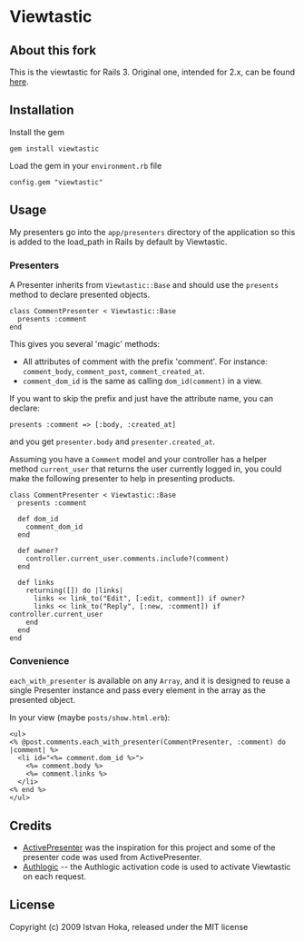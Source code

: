 # Viewtastic #

## About this fork


This is the viewtastic for Rails 3. Original one, intended for 2.x, can be found [here](http://github.com/ihoka/viewtastic).

## Installation ##

Install the gem

    gem install viewtastic

Load the gem in your `environment.rb` file

    config.gem "viewtastic"

## Usage ##

My presenters go into the `app/presenters` directory of the application so this is added to the load_path in Rails by default by Viewtastic.

### Presenters ###

A Presenter inherits from `Viewtastic::Base` and should use the `presents` method to declare presented objects.
    
    class CommentPresenter < Viewtastic::Base
      presents :comment
    end

This gives you several 'magic' methods:

* All attributes of comment with the prefix 'comment'. For instance: `comment_body`, `comment_post`, `comment_created_at`.
* `comment_dom_id` is the same as calling `dom_id(comment)` in a view.

If you want to skip the prefix and just have the attribute name, you can declare:
    
    presents :comment => [:body, :created_at]

and you get `presenter.body` and `presenter.created_at`.


Assuming you have a `Comment` model and your controller has a helper method `current_user` that returns the user currently logged in, you could make the following presenter to help in presenting products.

    class CommentPresenter < Viewtastic::Base
      presents :comment
      
      def dom_id
        comment_dom_id
      end
      
      def owner?
        controller.current_user.comments.include?(comment)
      end
      
      def links
        returning([]) do |links|
          links << link_to("Edit", [:edit, comment]) if owner?
          links << link_to("Reply", [:new, :comment]) if controller.current_user
        end
      end
    end

### Convenience ###

`each_with_presenter` is available on any `Array`, and it is designed to reuse a single Presenter instance and pass every element in the array as the presented object.

In your view (maybe `posts/show.html.erb`):
    
    <ul>
    <% @post.comments.each_with_presenter(CommentPresenter, :comment) do |comment| %>
      <li id="<%= comment.dom_id %>">
        <%= comment.body %>
        <%= comment.links %>
      </li>
    <% end %>
    </ul>

## Credits ##

* [ActivePresenter](http://github.com/giraffesoft/active_presenter) was the inspiration for this project and some of the presenter code was used from ActivePresenter.
* [Authlogic](http://github.com/binarylogic/authlogic) -- the Authlogic activation code is used to activate Viewtastic on each request.

## License ##


Copyright (c) 2009 Istvan Hoka, released under the MIT license
